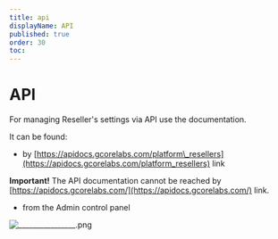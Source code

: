 ```yaml
---
title: api
displayName: API
published: true
order: 30
toc:
---
```


# API

For managing Reseller's settings via API use the documentation.

It can be found:

*   by [https://apidocs.gcorelabs.com/platform\_resellers](https://apidocs.gcorelabs.com/platform_resellers) link

**Important!** The API documentation cannot be reached by [https://apidocs.gcorelabs.com/](https://apidocs.gcorelabs.com/) link.

*   from the Admin control panel 

<img src="https://reseller.support.gcore.com/hc/article_attachments/360017481257/________________.png" alt="________________.png">